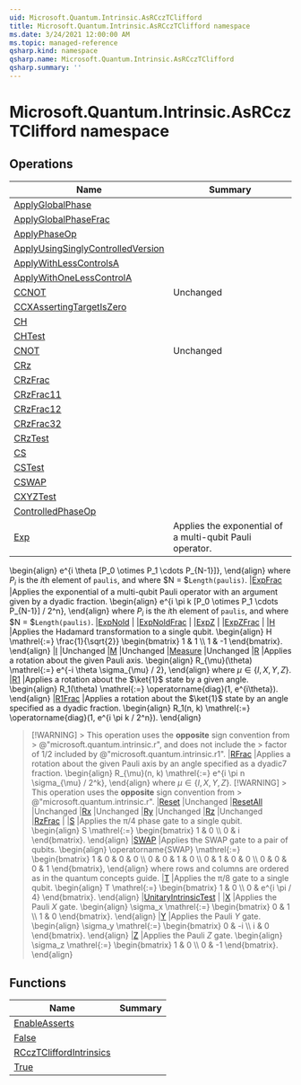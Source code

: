 ```yaml
---
uid: Microsoft.Quantum.Intrinsic.AsRCczTClifford
title: Microsoft.Quantum.Intrinsic.AsRCczTClifford namespace
ms.date: 3/24/2021 12:00:00 AM
ms.topic: managed-reference
qsharp.kind: namespace
qsharp.name: Microsoft.Quantum.Intrinsic.AsRCczTClifford
qsharp.summary: ''
---
```


# Microsoft.Quantum.Intrinsic.AsRCczTClifford namespace




<!-- summaries -->

## Operations

| Name | Summary |
|------|---------|
|[ApplyGlobalPhase](xref:Microsoft.Quantum.Intrinsic.AsRCczTClifford.ApplyGlobalPhase) |
|[ApplyGlobalPhaseFrac](xref:Microsoft.Quantum.Intrinsic.AsRCczTClifford.ApplyGlobalPhaseFrac) |
|[ApplyPhaseOp](xref:Microsoft.Quantum.Intrinsic.AsRCczTClifford.ApplyPhaseOp) |
|[ApplyUsingSinglyControlledVersion](xref:Microsoft.Quantum.Intrinsic.AsRCczTClifford.ApplyUsingSinglyControlledVersion) |
|[ApplyWithLessControlsA](xref:Microsoft.Quantum.Intrinsic.AsRCczTClifford.ApplyWithLessControlsA) |
|[ApplyWithOneLessControlA](xref:Microsoft.Quantum.Intrinsic.AsRCczTClifford.ApplyWithOneLessControlA) |
|[CCNOT](xref:Microsoft.Quantum.Intrinsic.AsRCczTClifford.CCNOT) |Unchanged
|[CCXAssertingTargetIsZero](xref:Microsoft.Quantum.Intrinsic.AsRCczTClifford.CCXAssertingTargetIsZero) |
|[CH](xref:Microsoft.Quantum.Intrinsic.AsRCczTClifford.CH) |
|[CHTest](xref:Microsoft.Quantum.Intrinsic.AsRCczTClifford.CHTest) |
|[CNOT](xref:Microsoft.Quantum.Intrinsic.AsRCczTClifford.CNOT) |Unchanged
|[CRz](xref:Microsoft.Quantum.Intrinsic.AsRCczTClifford.CRz) |
|[CRzFrac](xref:Microsoft.Quantum.Intrinsic.AsRCczTClifford.CRzFrac) |
|[CRzFrac11](xref:Microsoft.Quantum.Intrinsic.AsRCczTClifford.CRzFrac11) |
|[CRzFrac12](xref:Microsoft.Quantum.Intrinsic.AsRCczTClifford.CRzFrac12) |
|[CRzFrac32](xref:Microsoft.Quantum.Intrinsic.AsRCczTClifford.CRzFrac32) |
|[CRzTest](xref:Microsoft.Quantum.Intrinsic.AsRCczTClifford.CRzTest) |
|[CS](xref:Microsoft.Quantum.Intrinsic.AsRCczTClifford.CS) |
|[CSTest](xref:Microsoft.Quantum.Intrinsic.AsRCczTClifford.CSTest) |
|[CSWAP](xref:Microsoft.Quantum.Intrinsic.AsRCczTClifford.CSWAP) |
|[CXYZTest](xref:Microsoft.Quantum.Intrinsic.AsRCczTClifford.CXYZTest) |
|[ControlledPhaseOp](xref:Microsoft.Quantum.Intrinsic.AsRCczTClifford.ControlledPhaseOp) |
|[Exp](xref:Microsoft.Quantum.Intrinsic.AsRCczTClifford.Exp) |Applies the exponential of a multi-qubit Pauli operator.
\begin{align} e^{i \theta [P_0 \otimes P_1 \cdots P_{N-1}]}, \end{align} where $P_i$ is the $i$th element of `paulis`, and where $N = $`Length(paulis)`.
|[ExpFrac](xref:Microsoft.Quantum.Intrinsic.AsRCczTClifford.ExpFrac) |Applies the exponential of a multi-qubit Pauli operator with an argument given by a dyadic fraction.
\begin{align} e^{i \pi k [P_0 \otimes P_1 \cdots P_{N-1}] / 2^n}, \end{align} where $P_i$ is the $i$th element of `paulis`, and where $N = $`Length(paulis)`.
|[ExpNoId](xref:Microsoft.Quantum.Intrinsic.AsRCczTClifford.ExpNoId) |
|[ExpNoIdFrac](xref:Microsoft.Quantum.Intrinsic.AsRCczTClifford.ExpNoIdFrac) |
|[ExpZ](xref:Microsoft.Quantum.Intrinsic.AsRCczTClifford.ExpZ) |
|[ExpZFrac](xref:Microsoft.Quantum.Intrinsic.AsRCczTClifford.ExpZFrac) |
|[H](xref:Microsoft.Quantum.Intrinsic.AsRCczTClifford.H) |Applies the Hadamard transformation to a single qubit.
\begin{align} H \mathrel{:=} \frac{1}{\sqrt{2}} \begin{bmatrix} 1 & 1 \\\\ 1 & -1 \end{bmatrix}. \end{align}
|[I](xref:Microsoft.Quantum.Intrinsic.AsRCczTClifford.I) |Unchanged
|[M](xref:Microsoft.Quantum.Intrinsic.AsRCczTClifford.M) |Unchanged
|[Measure](xref:Microsoft.Quantum.Intrinsic.AsRCczTClifford.Measure) |Unchanged
|[R](xref:Microsoft.Quantum.Intrinsic.AsRCczTClifford.R) |Applies a rotation about the given Pauli axis.
\begin{align} R_{\mu}(\theta) \mathrel{:=} e^{-i \theta \sigma_{\mu} / 2}, \end{align} where $\mu \in \{I, X, Y, Z\}$.
|[R1](xref:Microsoft.Quantum.Intrinsic.AsRCczTClifford.R1) |Applies a rotation about the $\ket{1}$ state by a given angle.
\begin{align} R_1(\theta) \mathrel{:=} \operatorname{diag}(1, e^{i\theta}). \end{align}
|[R1Frac](xref:Microsoft.Quantum.Intrinsic.AsRCczTClifford.R1Frac) |Applies a rotation about the $\ket{1}$ state by an angle specified as a dyadic fraction.
\begin{align} R_1(n, k) \mathrel{:=} \operatorname{diag}(1, e^{i \pi k / 2^n}). \end{align}
> [!WARNING] > This operation uses the **opposite** sign convention from > @"microsoft.quantum.intrinsic.r", and does not include the > factor of $1/2$ included by @"microsoft.quantum.intrinsic.r1".
|[RFrac](xref:Microsoft.Quantum.Intrinsic.AsRCczTClifford.RFrac) |Applies a rotation about the given Pauli axis by an angle specified as a dyadic7 fraction.
\begin{align} R_{\mu}(n, k) \mathrel{:=} e^{i \pi n \sigma_{\mu} / 2^k}, \end{align} where $\mu \in \{I, X, Y, Z\}$.
> [!WARNING] > This operation uses the **opposite** sign convention from > @"microsoft.quantum.intrinsic.r".
|[Reset](xref:Microsoft.Quantum.Intrinsic.AsRCczTClifford.Reset) |Unchanged
|[ResetAll](xref:Microsoft.Quantum.Intrinsic.AsRCczTClifford.ResetAll) |Unchanged
|[Rx](xref:Microsoft.Quantum.Intrinsic.AsRCczTClifford.Rx) |Unchanged
|[Ry](xref:Microsoft.Quantum.Intrinsic.AsRCczTClifford.Ry) |Unchanged
|[Rz](xref:Microsoft.Quantum.Intrinsic.AsRCczTClifford.Rz) |Unchanged
|[RzFrac](xref:Microsoft.Quantum.Intrinsic.AsRCczTClifford.RzFrac) |
|[S](xref:Microsoft.Quantum.Intrinsic.AsRCczTClifford.S) |Applies the π/4 phase gate to a single qubit.
\begin{align} S \mathrel{:=} \begin{bmatrix} 1 & 0 \\\\ 0 & i \end{bmatrix}. \end{align}
|[SWAP](xref:Microsoft.Quantum.Intrinsic.AsRCczTClifford.SWAP) |Applies the SWAP gate to a pair of qubits.
\begin{align} \operatorname{SWAP} \mathrel{:=} \begin{bmatrix} 1 & 0 & 0 & 0 \\\\ 0 & 0 & 1 & 0 \\\\ 0 & 1 & 0 & 0 \\\\ 0 & 0 & 0 & 1 \end{bmatrix}, \end{align}
where rows and columns are ordered as in the quantum concepts guide.
|[T](xref:Microsoft.Quantum.Intrinsic.AsRCczTClifford.T) |Applies the π/8 gate to a single qubit.
\begin{align} T \mathrel{:=} \begin{bmatrix} 1 & 0 \\\\ 0 & e^{i \pi / 4} \end{bmatrix}. \end{align}
|[UnitaryIntrinsicTest](xref:Microsoft.Quantum.Intrinsic.AsRCczTClifford.UnitaryIntrinsicTest) |
|[X](xref:Microsoft.Quantum.Intrinsic.AsRCczTClifford.X) |Applies the Pauli $X$ gate.
\begin{align} \sigma_x \mathrel{:=} \begin{bmatrix} 0 & 1 \\\\ 1 & 0 \end{bmatrix}. \end{align}
|[Y](xref:Microsoft.Quantum.Intrinsic.AsRCczTClifford.Y) |Applies the Pauli $Y$ gate.
\begin{align} \sigma_y \mathrel{:=} \begin{bmatrix} 0 & -i \\\\ i & 0 \end{bmatrix}. \end{align}
|[Z](xref:Microsoft.Quantum.Intrinsic.AsRCczTClifford.Z) |Applies the Pauli $Z$ gate.
\begin{align} \sigma_z \mathrel{:=} \begin{bmatrix} 1 & 0 \\\\ 0 & -1 \end{bmatrix}. \end{align}

## Functions

| Name | Summary |
|------|---------|
|[EnableAsserts](xref:Microsoft.Quantum.Intrinsic.AsRCczTClifford.EnableAsserts) |
|[False](xref:Microsoft.Quantum.Intrinsic.AsRCczTClifford.False) |
|[RCczTCliffordIntrinsics](xref:Microsoft.Quantum.Intrinsic.AsRCczTClifford.RCczTCliffordIntrinsics) |
|[True](xref:Microsoft.Quantum.Intrinsic.AsRCczTClifford.True) |

<!-- /summaries -->
